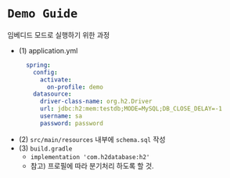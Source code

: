 # `Demo Guide`
임베디드 모드로 실행하기 위한 과정

- (1) application.yml
  ```yaml
    spring:
      config:
        activate:
          on-profile: demo
      datasource:
        driver-class-name: org.h2.Driver
        url: jdbc:h2:mem:testdb;MODE=MySQL;DB_CLOSE_DELAY=-1
        username: sa
        password: password
    ```
- (2) `src/main/resources` 내부에 `schema.sql` 작성
- (3) `build.gradle` 
  - `implementation 'com.h2database:h2'`
  - 참고) 프로필에 따라 분기처리 하도록 할 것.
